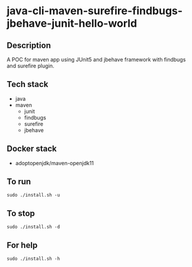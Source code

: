 # java-cli-maven-surefire-findbugs-jbehave-junit-hello-world

## Description
A POC for maven app using JUnit5
and jbehave framework with findbugs
and surefire plugin.

## Tech stack
- java
- maven
  - junit
  - findbugs
  - surefire
  - jbehave

## Docker stack
- adoptopenjdk/maven-openjdk11

## To run
`sudo ./install.sh -u`

## To stop
`sudo ./install.sh -d`

## For help
`sudo ./install.sh -h`
